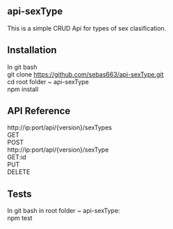 ## api-sexType 

This is a simple CRUD Api for types of sex clasification.

## Installation
In git bash<br />
git clone https://github.com/sebas663/api-sexType.git<br />
cd root folder ~ api-sexType<br />
npm install

## API Reference

http://ip:port/api/{version}/sexTypes<br />
GET<br />
POST<br />
http://ip:port/api/{version}/sexType<br />
GET:id<br />
PUT<br />
DELETE

## Tests
In git bash in root folder ~ api-sexType:<br />
npm test
